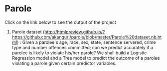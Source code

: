 # Parole
Click on the link below to see the output of the project

1) Parole dataset (http://htmlpreview.github.io/?https://github.com/akanguri/parole/blob/master/Parole%20dataset.nb.html) :
Given a parolee's age, race, sex, state, sentence servered, crime type and number offences committed; can we predict accurately if a parolee is likely to violate his/her parole? We shall build a Logistic Regression model and a Tree model to predict the outcome of a parolee violating a parole given certain predictor variables.